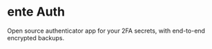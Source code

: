 # ente Auth

Open source authenticator app for your 2FA secrets, with end-to-end encrypted backups.
